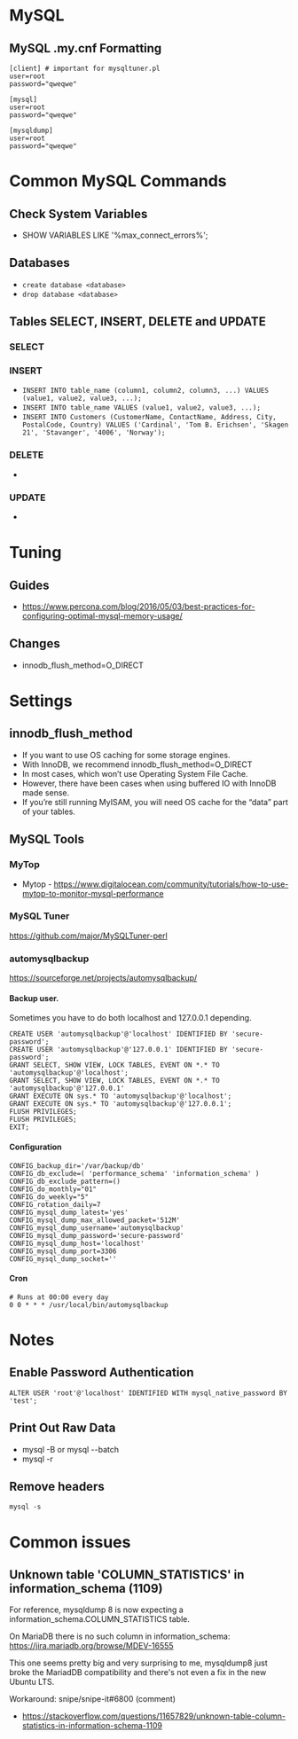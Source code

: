 # MySQL



## MySQL .my.cnf Formatting
```
[client] # important for mysqltuner.pl
user=root
password="qweqwe"

[mysql]
user=root
password="qweqwe"

[mysqldump]
user=root
password="qweqwe"
```

# Common MySQL Commands
## Check System Variables
* SHOW VARIABLES LIKE '%max_connect_errors%';

## Databases
* ```create database <database>```
* ```drop database <database>```

## Tables SELECT, INSERT, DELETE and UPDATE
### SELECT
### INSERT
* ```INSERT INTO table_name (column1, column2, column3, ...) VALUES (value1, value2, value3, ...);```
* ```INSERT INTO table_name VALUES (value1, value2, value3, ...);```
* ```INSERT INTO Customers (CustomerName, ContactName, Address, City, PostalCode, Country) VALUES ('Cardinal', 'Tom B. Erichsen', 'Skagen 21', 'Stavanger', '4006', 'Norway');```

### DELETE
*

### UPDATE
*

# Tuning
## Guides
* https://www.percona.com/blog/2016/05/03/best-practices-for-configuring-optimal-mysql-memory-usage/

## Changes
* innodb_flush_method=O_DIRECT

# Settings
## innodb_flush_method
* If you want to use OS caching for some storage engines. 
* With InnoDB, we recommend innodb_flush_method=O_DIRECT
* In most cases, which won’t use Operating System File Cache. 
* However, there have been cases when using buffered IO with InnoDB made sense. 
* If you’re still running MyISAM, you will need OS cache for the “data” part of your tables.


## MySQL Tools
### MyTop
* Mytop - https://www.digitalocean.com/community/tutorials/how-to-use-mytop-to-monitor-mysql-performance

### MySQL Tuner
https://github.com/major/MySQLTuner-perl

### automysqlbackup
https://sourceforge.net/projects/automysqlbackup/

#### Backup user.
Sometimes you have to do both localhost and 127.0.0.1 depending.
```
CREATE USER 'automysqlbackup'@'localhost' IDENTIFIED BY 'secure-password';
CREATE USER 'automysqlbackup'@'127.0.0.1' IDENTIFIED BY 'secure-password';
GRANT SELECT, SHOW VIEW, LOCK TABLES, EVENT ON *.* TO 'automysqlbackup'@'localhost';
GRANT SELECT, SHOW VIEW, LOCK TABLES, EVENT ON *.* TO 'automysqlbackup'@'127.0.0.1'
GRANT EXECUTE ON sys.* TO 'automysqlbackup'@'localhost';
GRANT EXECUTE ON sys.* TO 'automysqlbackup'@'127.0.0.1';
FLUSH PRIVILEGES;
FLUSH PRIVILEGES;
EXIT;
```

#### Configuration
```
CONFIG_backup_dir='/var/backup/db'
CONFIG_db_exclude=( 'performance_schema' 'information_schema' )
CONFIG_db_exclude_pattern=()
CONFIG_do_monthly="01"
CONFIG_do_weekly="5"
CONFIG_rotation_daily=7
CONFIG_mysql_dump_latest='yes'
CONFIG_mysql_dump_max_allowed_packet='512M'
CONFIG_mysql_dump_username='automysqlbackup'
CONFIG_mysql_dump_password='secure-password'
CONFIG_mysql_dump_host='localhost'
CONFIG_mysql_dump_port=3306
CONFIG_mysql_dump_socket=''
```

#### Cron
```
# Runs at 00:00 every day
0 0 * * * /usr/local/bin/automysqlbackup
```

# Notes
## Enable Password Authentication
```
ALTER USER 'root'@'localhost' IDENTIFIED WITH mysql_native_password BY 'test';
```

## Print Out Raw Data
* mysql -B or mysql --batch
* mysql -r

## Remove headers
```
mysql -s
```

# Common issues
## Unknown table 'COLUMN_STATISTICS' in information_schema (1109)
For reference, mysqldump 8 is now expecting a information_schema.COLUMN_STATISTICS table.

On MariaDB there is no such column in information_schema: https://jira.mariadb.org/browse/MDEV-16555

This one seems pretty big and very surprising to me, mysqldump8 just broke the MariadDB compatibility and there's not even a fix in the new Ubuntu LTS.

Workaround: snipe/snipe-it#6800 (comment)

* https://stackoverflow.com/questions/11657829/unknown-table-column-statistics-in-information-schema-1109
